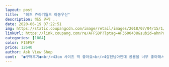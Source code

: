 ```yaml
---
layout: post 
title:  "헤즈 쥬라기월드 아동우산" 
description: 헤즈 쥬라 ..
date: 2020-06-19 07:22:51 
img: https://static.coupangcdn.com/image/retail/images/2018/07/04/15/1/452b45c7-1b19-4c82-ab47-1aee1151e03a.jpg 
linkUrl: https://link.coupang.com/re/AFFSDP?lptag=AF3600438&subid=ahnPublicAsk&pageKey=107112095&itemId=324012730&vendorItemId=3793176999&traceid=V0-113-3864fbbf71dd04f0 
categories: [1004] 
color: F15F5F 
price: 12640 
author: Ask View Shop 
cont:  "●구매후기●<br/>43cm 사이즈 딱 좋아요<br/>4살된남아인데 공룡을 너무 좋아해서 사줬더니 너무너무너무 좋아합니다^^!<br/>4살이지만 체구가 작아서 옷도 90호가 아직도 맞는 아이인데<br/>✅ 구매가격 : 12,180원 1개<br/>✅ 로켓배송<br/>공룡 좋아하는 아들에게 쥬라기 월드를 선물했음 .<br/> .<br/> ㅋ<br/>공룡 좋아하는 아들을 위해서 구매했어요<br/>공룡 좋아하는 아이라면 구매하시면 좋을거 같아요<br/>귀여운 아들에게 선물 !!<br/>때는 탈거 같아요ㅠㅠ<br/>무지무지 좋아함 ㅋ<br/>비 안오냐고 하네요 .<br/> .<br/> ㅋ<br/>색깔도 맘에들고 비도안오는데 하루종일 우산을 접었다 폈다하면서 집안에서 계속 들고있어요<br/>세트로 장화도 똑같은걸로 시켰는데 언능 받았으면 좋겠네요  비가와서 우리아들이 밖에서 쓰고다니는 모습을 빨리보고싶어요^^<br/>손잡이가 플라스틱이 아니라 푹신푹신한 게 덧대어 있던데<br/>아들이 공룡을 좋아해요 ㅋ<br/>아들이 좋아하니 마음에 들어요<br/>아들이 쥬라기 월드 피고싶다고<br/>애기들도 간편하게 할수있게 우산접었다폈다도 편리하고 그리고 가벼워서 좋아요<br/>우산 끝부분도 뾰족하지 않아서 안전해요<br/>우산 묶는 찍찍이 부분 공룡도 귀엽고 좋아요<br/>" 
---
```

